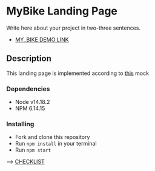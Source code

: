 # MyBike Landing Page

Write here about your project in two-three sentences.
- [MY_BIKE DEMO LINK](https://jstmpelowycz.github.io/layout_miami/)

## Description
This landing page is implemented according to [this](https://www.figma.com/file/Ic3SlZjkATYaS7uTifZAIk/BIKE?node-id=0%3A1) mock

### Dependencies
* Node v14.18.2
* NPM 6.14.15

### Installing
* Fork and clone this repository
* Run `npm install` in your terminal
* Run `npm start`

--> [CHECKLIST](https://github.com/mate-academy/layout_miami/blob/master/checklist.md)
